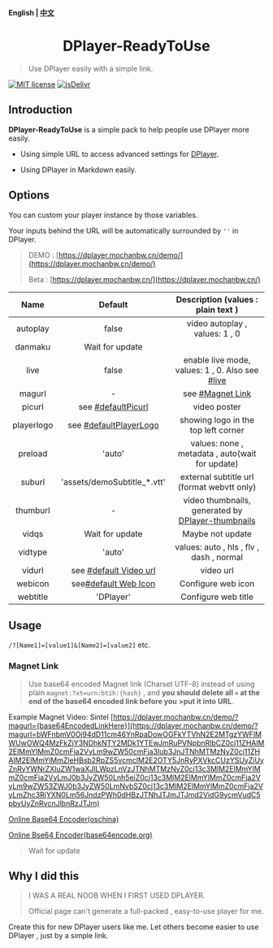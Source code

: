 <b>English | [中文](https://github.com/MoChanBW/DPlayer-ReadyToUse/blob/master/README_zh.md)</b>

<h1 align="center">DPlayer-ReadyToUse</h1>

> Use DPlayer easily with a simple link.

 [![MIT license](https://img.shields.io/github/license/MoChanBW/DPlayer-ReadyToUse)](https://github.com/MoChanBW/DPlayer-ReadyToUse/blob/master/LICENSE) [![jsDelivr](https://data.jsdelivr.com/v1/package/gh/MoChanBW/DPlayer-ReadyToUse/badge?style=rounded)](https://www.jsdelivr.com/package/gh/MoChanBW/DPlayer-ReadyToUse/)
## Introduction

**DPlayer-ReadyToUse** is a simple pack to help people use DPlayer more easily.

* Using simple URL to access advanced settings for [DPlayer](https://github.com/MoePlayer/DPlayer/).  

* Using DPlayer in Markdown easily.

## Options

You can custom your player instance by those variables.

Your inputs behind the URL will be automatically  surrounded by `''` in DPlayer.

> DEMO : [https://dplayer.mochanbw.cn/demo/](https://dplayer.mochanbw.cn/demo/)
>
> Beta : [https://dplayer.mochanbw.cn/](https://dplayer.mochanbw.cn/)

|    Name    |           Default           |                                  Description (values : plain text )                                   |
| :--------: | :-------------------------: | :---------------------------------------------------------------------------------------------------: |
|  autoplay  |            false            |                                    video autoplay , values: 1 , 0                                     |
|  danmaku   |       Wait for update       |                                                                                                       |
|    live    |            false            |       enable live mode, values: 1 , 0. Also see [#live](https://dplayer.js.org/guide.html#live)       |
|   magurl   |              -              |                                   see [#Magnet Link](#magnet-link)                                    |
|   picurl   |   see [#defaultPicurl]()    |                                             video poster                                              |
| playerlogo | see [#defaultPlayerLogo]()  |                                  showing logo in the top left corner                                  |
|  preload   |           'auto'            |                            values: none , metadata , auto(wait for update)                            |
|   suburl   | 'assets/demoSubtitle_*.vtt' |                              external subtitle url (format webvtt only)                               |
|  thumburl  |              -              | video thumbnails, generated by [DPlayer-thumbnails](https://github.com/MoePlayer/DPlayer-thumbnails/) |
|   vidqs    |       Wait for update       |                                           Maybe not update                                            |
|  vidtype   |           'auto'            |                               values: auto , hls , flv , dash , normal                                |
|   vidurl   | see [#default Video url]()  |                                               video url                                               |
|  webicon   |  see[#default Web Icon]()   |                                          Configure web icon                                           |
|  webtitle  |          'DPlayer'          |                                          Configure web title                                          |

## Usage

`/?[Name1]=[value1]&[Name2]=[value2]` etc.

### Magnet Link

>Use base64 encoded Magnet link (Charset UTF-8) instead of using plain `magnet:?xt=urn:btih:{hash}` , and **you should delete all `=` at the end of the base64 encoded link before you >put it into URL**.

Example Magnet Video: Sintel [https://dplayer.mochanbw.cn/demo/?magurl={base64EncodedLinkHere}](https://dplayer.mochanbw.cn/demo/?magurl=bWFnbmV0Oj94dD11cm46YnRpaDowOGFkYTVhN2E2MTgzYWFlMWUwOWQ4MzFkZjY3NDhkNTY2MDk1YTEwJmRuPVNpbnRlbCZ0cj11ZHAlM2ElMmYlMmZ0cmFja2VyLm9wZW50cmFja3Iub3JnJTNhMTMzNyZ0cj11ZHAlM2ElMmYlMmZleHBsb2RpZS5vcmclM2E2OTY5JnRyPXVkcCUzYSUyZiUyZnRyYWNrZXIuZW1waXJlLWpzLnVzJTNhMTMzNyZ0cj13c3MlM2ElMmYlMmZ0cmFja2VyLmJ0b3JyZW50Lnh5eiZ0cj13c3MlM2ElMmYlMmZ0cmFja2VyLm9wZW53ZWJ0b3JyZW50LmNvbSZ0cj13c3MlM2ElMmYlMmZ0cmFja2VyLmZhc3RjYXN0Lm56JndzPWh0dHBzJTNhJTJmJTJmd2VidG9ycmVudC5pbyUyZnRvcnJlbnRzJTJm)

[Online Base64 Encoder(oschina)](https://tool.oschina.net/encrypt?type=3)

[Online Bse64 Encoder(base64encode.org)](https://www.base64encode.org/)

> Wait for update

## Why I did this

> I WAS A REAL NOOB WHEN I FIRST USED DPLAYER.
>
> Official page can't generate a full-packed , easy-to-use player for me.

Create this for new DPlayer users like me. Let others become easier to use DPlayer , just by a simple link.
